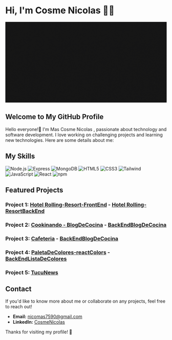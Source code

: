 <div>
  <h1>Hi, I'm Cosme Nicolas 👨‍💻</h1>
</div>

<img src="banner-animado.gif">

## Welcome to My GitHub Profile
Hello everyone!👋 I'm Mas Cosme Nicolas , passionate about technology and software development. I love working on challenging projects and learning new technologies. Here are some details about me:

## My Skills

![Node.js](https://img.icons8.com/color/50/000000/nodejs.png)  ![Express](https://img.icons8.com/50/000000/express-js.png)  ![MongoDB](https://img.icons8.com/color/50/000000/mongodb.png)
![HTML5](https://img.icons8.com/color/50/000000/html-5.png)  ![CSS3](https://img.icons8.com/color/50/000000/css3.png)  ![Tailwind](https://img.icons8.com/color/48/tailwindcss.png)  ![JavaScript](https://img.icons8.com/color/50/000000/javascript.png)  ![React](https://img.icons8.com/color/50/000000/react-native.png)  ![npm](https://img.icons8.com/color/50/000000/npm.png)
## Featured Projects

### Project 1: [Hotel Rolling-Resort-FrontEnd](https://github.com/CosmeNicolas/ProyectoHotelFrontEnd) - [Hotel Rolling-ResortBackEnd](https://github.com/CosmeNicolas/proyectoHotelBackEnd)

### Project 2: [Cookinando - BlogDeCocina](https://github.com/CosmeNicolas/cookinando-blogDeCocina) - [BackEndBlogDeCocina](https://github.com/CosmeNicolas/recetasBackEnd)

### Project 3: [Cafeteria](https://github.com/CosmeNicolas/cookinando-blogDeCocina) - [BackEndBlogDeCocina](https://github.com/CosmeNicolas/recetasBackEnd)

### Project 4: [PaletaDeColores-reactColors](https://github.com/CosmeNicolas/react-colors) - [BackEndListaDeColores](https://github.com/CosmeNicolas/BackListaDeColores)

### Project 5: [TucuNews](https://github.com/CosmeNicolas/tucuNewsCategoryCountry)


## Contact

If you'd like to know more about me or collaborate on any projects, feel free to reach out!

- **Email:** nicomas7590@gmail.com
- **LinkedIn:** [CosmeNicolas](https://www.linkedin.com/in/cosmenicolas/)

Thanks for visiting my profile! 🤙
